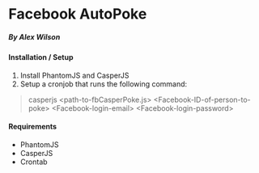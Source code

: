 # Facebook AutoPoke

##### By Alex Wilson


#### Installation / Setup
1. Install PhantomJS and CasperJS
2. Setup a cronjob that runs the following command:

> casperjs \<path-to-fbCasperPoke.js\> \<Facebook-ID-of-person-to-poke\> \<Facebook-login-email\> \<Facebook-login-password\>


#### Requirements
 - PhantomJS  
 - CasperJS  
 - Crontab
